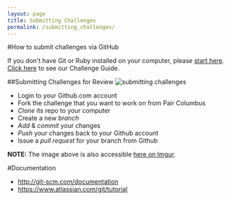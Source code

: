 ```yaml
---
layout: page
title: Submitting Challenges
permalink: /submitting_challenges/
---
```


#How to submit challenges via GitHub

If you don't have Git or Ruby installed on your computer, please [start here](https://github.com/paircolumbus/Welcome/blob/master/GettingStarted.md). [Click here](https://github.com/paircolumbus/Welcome/blob/master/ChallengeGuide.md) to see our Challenge Guide.

##Submitting Challenges for Review
![submitting challenges](http://i.imgur.com/6dZYqjx.gif)

- Login to your Github.com account
- Fork the challenge that you want to work on from Pair Columbus
- _Clone_ its repo to your computer
- Create a new _branch_
- _Add_ & _commit_ your changes
- _Push_ your changes back to your Github account
- Issue a _pull request_ for your branch from Github

__NOTE:__ The image above is also accessible [here on Imgur](http://i.imgur.com/6dZYqjx).

#Documentation
- http://git-scm.com/documentation
- https://www.atlassian.com/git/tutorial


